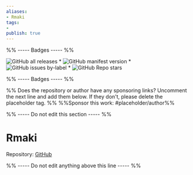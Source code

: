 ```yaml
---
aliases:
- Rmaki
tags: 
- 
publish: true
---
```


%% ----- Badges ----- %%

![GitHub all releases](https://img.shields.io/github/downloads/luke-rmaki/rmaki-obsidian/total?color=573E7A&logo=github&style=for-the-badge) * ![GitHub manifest version](https://img.shields.io/github/manifest-json/v/luke-rmaki/rmaki-obsidian?color=573E7A&logo=github&style=for-the-badge) * ![GitHub issues by-label](https://img.shields.io/github/issues/luke-rmaki/rmaki-obsidian/help%20wanted?color=573E7A&logo=github&style=for-the-badge) * ![GitHub Repo stars](https://img.shields.io/github/stars/luke-rmaki/rmaki-obsidian?color=573E7A&logo=github&style=for-the-badge)

%% ----- Badges ----- %%

%% Does the repository or author have any sponsoring links? Uncomment the next line and add them below. If they don't, please delete the placeholder tag. %%
%%Sponsor this work: #placeholder/author%%

%% ----- Do not edit this section ----- %%

# Rmaki

Repository: [GitHub](https://github.com/luke-rmaki/rmaki-obsidian)



%% ----- Do not edit anything above this line ----- %% 
